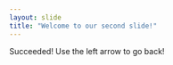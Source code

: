 ```yaml
---
layout: slide
title: "Welcome to our second slide!"
---
```

Succeeded!
Use the left arrow to go back!

